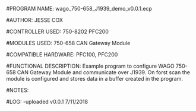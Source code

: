 #PROGRAM NAME:
wago_750-658_J1939_demo_v0.0.1.ecp

#AUTHOR:
JESSE COX

#CONTROLLER USED:
750-8202 PFC200

#MODULES USED:
750-658 CAN Gateway Module

#COMPATIBLE HARDWARE:
PFC100, PFC200

#FUNCTIONAL DESCRIPTION:
Example program to configure WAGO 750-658 CAN Gateway Module and communicate over J1939.  On forst scan the module is configured and stores data in a buffer created in the program.

#NOTES:

#LOG:
-uploaded v0.0.1 7/11/2018